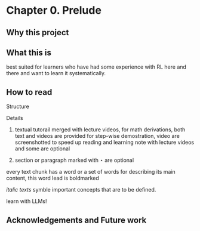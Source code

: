 # Chapter 0. Prelude 

## Why this project

## What this is

best suited for learners who have had some experience with RL here and there and want to learn it systematically.

## How to read

Structure


Details
1. textual tutorail merged with lecture videos, 
for math derivations, both text and videos are provided
for step-wise demostration, video are screenshotted to speed up reading and learning
note with lecture videos and some are optional

2. section or paragraph marked with $\star$ are optional

every text chunk has a word or a set of words for describing its main content, this word lead is boldmarked

$\textit{italic texts}$ symble important concepts that are to be defined.

learn with LLMs!

## Acknowledgements and Future work

